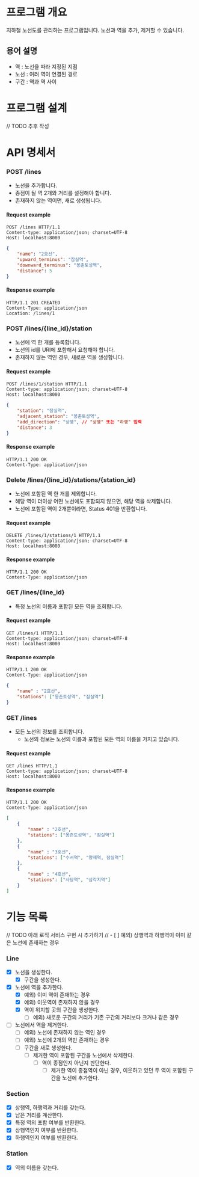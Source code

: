 # 프로그램 개요
지하철 노선도를 관리하는 프로그램입니다.
노선과 역을 추가, 제거할 수 있습니다.
## 용어 설명
- 역 : 노선을 따라 지정된 지점
- 노선 : 여러 역이 연결된 경로
- 구간 : 역과 역 사이


# 프로그램 설계
// TODO 추후 작성

# API 명세서

### POST /lines
- 노선을 추가합니다. 
- 종점이 될 역 2개와 거리를 설정해야 합니다.
- 존재하지 않는 역이면, 새로 생성됩니다.

#### Request example
```text
POST /lines HTTP/1.1
Content-type: application/json; charset=UTF-8
Host: localhost:8080
```
```json
{
    "name": "2호선",
    "upward_terminus": "잠실역",
    "downward_terminus": "몽촌토성역",
    "distance": 5
}
```

#### Response example
```text
HTTP/1.1 201 CREATED
Content-Type: application/json
Location: /lines/1
```

### POST /lines/{line_id}/station
- 노선에 역 한 개를 등록합니다.
- 노선의 id를 URI에 포함해서 요청해야 합니다.
- 존재하지 않는 역인 경우, 새로운 역을 생성합니다.

#### Request example
```text
POST /lines/1/station HTTP/1.1
Content-type: application/json; charset=UTF-8
Host: localhost:8080
```
```json
{
    "station": "잠실역",
    "adjacent_station": "몽촌토성역",
    "add_direction": "상행", // "상행" 또는 "하행" 입력
    "distance": 3
}
```

#### Response example
```text
HTTP/1.1 200 OK
Content-Type: application/json
```

### Delete /lines/{line_id}/stations/{station_id}
- 노선에 포함된 역 한 개를 제외합니다.
- 해당 역이 더이상 어떤 노선에도 포함되지 않으면, 해당 역을 삭제합니다.
- 노선에 포함된 역이 2개뿐이라면, Status 401을 반환합니다.

#### Request example
```text
DELETE /lines/1/stations/1 HTTP/1.1
Content-type: application/json; charset=UTF-8
Host: localhost:8080
```

#### Response example
```text
HTTP/1.1 200 OK
Content-Type: application/json
```

### GET /lines/{line_id}
- 특정 노선의 이름과 포함된 모든 역을 조회합니다.

#### Request example
```text
GET /lines/1 HTTP/1.1
Content-type: application/json; charset=UTF-8
Host: localhost:8080
```

#### Response example
```text
HTTP/1.1 200 OK
Content-Type: application/json
```
```json
{
    "name" : "2호선",
    "stations": ["몽촌토성역", "잠실역"]
}
```

### GET /lines
- 모든 노선의 정보를 조회합니다.
  - 노선의 정보는 노선의 이름과 포함된 모든 역의 이름을 가지고 있습니다.

#### Request example
```text
GET /lines HTTP/1.1
Content-type: application/json; charset=UTF-8
Host: localhost:8080
```

#### Response example
```text
HTTP/1.1 200 OK
Content-Type: application/json
```

```json
[
    {
        "name" : "2호선",
        "stations": ["몽촌토성역", "잠실역"]
    },
    {
        "name" : "3호선",
        "stations": ["수서역", "양재역, 잠실역"]
    },
    {
        "name" : "4호선",
        "stations": ["사당역", "삼각지역"]
    }
]
```

# 기능 목록

// TODO 아래 로직 서비스 구현 시 추가하기
// - [ ] 예외) 상행역과 하행역이 이미 같은 노선에 존재하는 경우

### Line
- [x] 노선을 생성한다.
  - [x] 구간을 생성한다.
- [x] 노선에 역을 추가한다.
  - [x] 예외) 이미 역이 존재하는 경우
  - [x] 예외) 이웃역이 존재하지 않을 경우
  - [x] 역이 위치할 곳의 구간을 생성한다.
    - [ ] 예외) 새로운 구간의 거리가 기존 구간의 거리보다 크거나 같은 경우
- [ ] 노선에서 역을 제거한다.
  - [ ] 예외) 노선에 존재하지 않는 역인 경우
  - [ ] 예외) 노선에 2개의 역만 존재하는 경우
  - [ ] 구간을 새로 생성한다.
    - [ ] 제거한 역이 포함된 구간을 노선에서 삭제한다.
      - [ ] 역이 종점인지 아닌지 판단한다.
        - [ ] 제거한 역이 종점역이 아닌 경우, 이웃하고 있던 두 역이 포함된 구간을 노선에 추가한다.

### Section
- [x] 상행역, 하행역과 거리를 갖는다.
- [x] 남은 거리를 계산한다.
- [x] 특정 역의 포함 여부를 반환한다.
- [x] 상행역인지 여부를 반환한다.
- [x] 하행역인지 여부를 반환한다.

### Station
- [x] 역의 이름을 갖는다.
